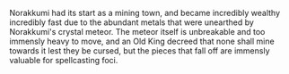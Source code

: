 Norakkumi had its start as a mining town, and became incredibly wealthy incredibly fast due to the abundant metals that were unearthed by Norakkumi's crystal meteor. The meteor itself is unbreakable and too immensly heavy to move, and an Old King decreed that none shall mine towards it lest they be cursed, but the pieces that fall off are immensly valuable for spellcasting foci.
